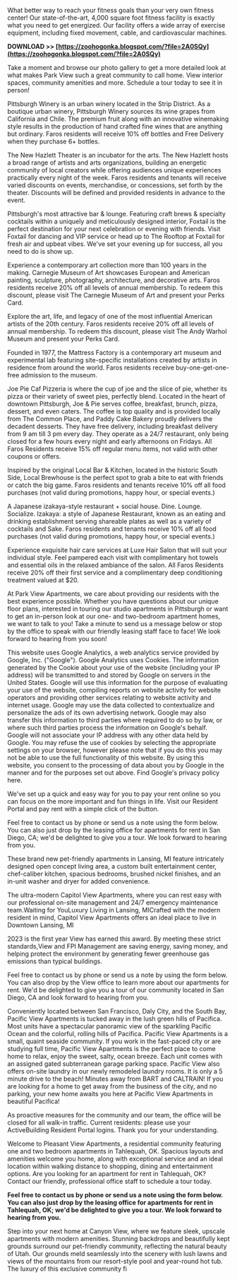 
 
What better way to reach your fitness goals than your very own fitness center! Our state-of-the-art, 4,000 square foot fitness facility is exactly what you need to get energized. Our facility offers a wide array of exercise equipment, including fixed movement, cable, and cardiovascular machines.
 
**DOWNLOAD >> [https://zoohogonka.blogspot.com/?file=2A0SQy](https://zoohogonka.blogspot.com/?file=2A0SQy)**


 
Take a moment and browse our photo gallery to get a more detailed look at what makes Park View such a great community to call home. View interior spaces, community amenities and more. Schedule a tour today to see it in person!
 
Pittsburgh Winery is an urban winery located in the Strip District. As a boutique urban winery, Pittsburgh Winery sources its wine grapes from California and Chile. The premium fruit along with an innovative winemaking style results in the production of hand crafted fine wines that are anything but ordinary. Faros residents will receive 10% off bottles and Free Delivery when they purchase 6+ bottles.
 
The New Hazlett Theater is an incubator for the arts. The New Hazlett hosts a broad range of artists and arts organizations, building an energetic community of local creators while offering audiences unique experiences practically every night of the week. Faros residents and tenants will receive varied discounts on events, merchandise, or concessions, set forth by the theater. Discounts will be defined and provided residents in advance to the event.
 
Pittsburgh's most attractive bar & lounge. Featuring craft brews & specialty cocktails within a uniquely and meticulously designed interior, Foxtail is the perfect destination for your next celebration or evening with friends. Visit Foxtail for dancing and VIP service or head up to The Rooftop at Foxtail for fresh air and upbeat vibes. We've set your evening up for success, all you need to do is show up.
 
Experience a contemporary art collection more than 100 years in the making. Carnegie Museum of Art showcases European and American painting, sculpture, photography, architecture, and decorative arts. Faros residents receive 20% off all levels of annual membership. To redeem this discount, please visit The Carnegie Museum of Art and present your Perks Card.

Explore the art, life, and legacy of one of the most influential American artists of the 20th century. Faros residents receive 20% off all levels of annual membership. To redeem this discount, please visit The Andy Warhol Museum and present your Perks Card.
 
Founded in 1977, the Mattress Factory is a contemporary art museum and experimental lab featuring site-specific installations created by artists in residence from around the world. Faros residents receive buy-one-get-one-free admission to the museum.
 
Joe Pie Caf Pizzeria is where the cup of joe and the slice of pie, whether its pizza or their variety of sweet pies, perfectly blend. Located in the heart of downtown Pittsburgh, Joe & Pie serves coffee, breakfast, brunch, pizza, dessert, and even caters. The coffee is top quality and is provided locally from The Common Place, and Paddy Cake Bakery proudly delivers the decadent desserts. They have free delivery, including breakfast delivery from 9 am till 3 pm every day. They operate as a 24/7 restaurant, only being closed for a few hours every night and early afternoons on Fridays. All Faros Residents receive 15% off regular menu items, not valid with other coupons or offers.
 
Inspired by the original Local Bar & Kitchen, located in the historic South Side, Local Brewhouse is the perfect spot to grab a bite to eat with friends or catch the big game. Faros residents and tenants receive 10% off all food purchases (not valid during promotions, happy hour, or special events.)
 
A Japanese izakaya-style restaurant + social house. Dine. Lounge. Socialize. Izakaya: a style of Japanese Restaurant, known as an eating and drinking establishment serving shareable plates as well as a variety of cocktails and Sake. Faros residents and tenants receive 10% off all food purchases (not valid during promotions, happy hour, or special events.)
 
Experience exquisite hair care services at Luxe Hair Salon that will suit your individual style. Feel pampered each visit with complimentary hot towels and essential oils in the relaxed ambiance of the salon. All Faros Residents receive 20% off their first service and a complimentary deep conditioning treatment valued at $20.
 
At Park View Apartments, we care about providing our residents with the best experience possible. Whether you have questions about our unique floor plans, interested in touring our studio apartments in Pittsburgh or want to get an in-person look at our one- and two-bedroom apartment homes, we want to talk to you! Take a minute to send us a message below or stop by the office to speak with our friendly leasing staff face to face! We look forward to hearing from you soon!
 
This website uses Google Analytics, a web analytics service provided by Google, Inc. ("Google"). Google Analytics uses Cookies. The information generated by the Cookie about your use of the website (including your IP address) will be transmitted to and stored by Google on servers in the United States. Google will use this information for the purpose of evaluating your use of the website, compiling reports on website activity for website operators and providing other services relating to website activity and internet usage. Google may use the data collected to contextualize and personalize the ads of its own advertising network. Google may also transfer this information to third parties where required to do so by law, or where such third parties process the information on Google's behalf. Google will not associate your IP address with any other data held by Google. You may refuse the use of cookies by selecting the appropriate settings on your browser, however please note that if you do this you may not be able to use the full functionality of this website. By using this website, you consent to the processing of data about you by Google in the manner and for the purposes set out above. Find Google's privacy policy here.
 
We've set up a quick and easy way for you to pay your rent online so you can focus on the more important and fun things in life. Visit our Resident Portal and pay rent with a simple click of the button.

 
Feel free to contact us by phone or send us a note using the form below. You can also just drop by the leasing office for apartments for rent in San Diego, CA; we'd be delighted to give you a tour. We look forward to hearing from you.

 
These brand new pet-friendly apartments in Lansing, MI feature intricately designed open concept living area, a custom built entertainment center, chef-caliber kitchen, spacious bedrooms, brushed nickel finishes, and an in-unit washer and dryer for added convenience.
 
The ultra-modern Capitol View Apartments, where you can rest easy with our professional on-site management and 24/7 emergency maintenance team.Waiting for YouLuxury Living in Lansing, MICrafted with the modern resident in mind, Capitol View Apartments offers an ideal place to live in Downtown Lansing, MI
 
2023 is the first year View has earned this award. By meeting these strict standards,View and FPI Management are saving energy, saving money, and helping protect the environment by generating fewer greenhouse gas emissions than typical buildings.
 
Feel free to contact us by phone or send us a note by using the form below. You can also drop by the View office to learn more about our apartments for rent. We'd be delighted to give you a tour of our community located in San Diego, CA and look forward to hearing from you. 

 
Conveniently located between San Francisco, Daly City, and the South Bay, Pacific View Apartments is tucked away in the lush green hills of Pacifica. Most units have a spectacular panoramic view of the sparkling Pacific Ocean and the colorful, rolling hills of Pacifica. Pacific View Apartments is a small, quaint seaside community. If you work in the fast-paced city or are studying full time, Pacific View Apartments is the perfect place to come home to relax, enjoy the sweet, salty, ocean breeze. Each unit comes with an assigned gated subterranean garage parking space. Pacific View also offers on-site laundry in our newly remodeled laundry rooms. It is only a 5 minute drive to the beach! Minutes away from BART and CALTRAIN! If you are looking for a home to get away from the business of the city, and no parking, your new home awaits you here at Pacific View Apartments in beautiful Pacifica!

 
As proactive measures for the community and our team, the office will be closed for all walk-in traffic. Current residents: please use your ActiveBuilding Resident Portal logins. Thank you for your understanding.
 
Welcome to Pleasant View Apartments, a residential community featuring one and two bedroom apartments in Tahlequah, OK. Spacious layouts and amenities welcome you home, along with exceptional service and an ideal location within walking distance to shopping, dining and entertainment options. Are you looking for an apartment for rent in Tahlequah, OK? Contact our friendly, professional office staff to schedule a tour today.

 
**Feel free to contact us by phone or send us a note using the form below. You can also just drop by the leasing office for apartments for rent in Tahlequah, OK; we'd be delighted to give you a tour. We look forward to hearing from you.**
 
Step into your next home at Canyon View, where we feature sleek, upscale apartments with modern amenities. Stunning backdrops and beautifully kept grounds surround our pet-friendly community, reflecting the natural beauty of Utah. Our grounds meld seamlessly into the scenery with lush lawns and views of the mountains from our resort-style pool and year-round hot tub. The luxury of this exclusive community fi